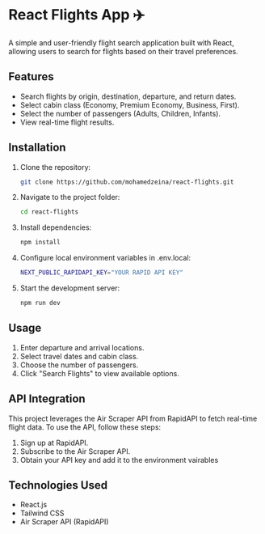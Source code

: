 # React Flights App ✈️

A simple and user-friendly flight search application built with React, allowing users to search for flights based on their travel preferences.

## Features

- Search flights by origin, destination, departure, and return dates.
- Select cabin class (Economy, Premium Economy, Business, First).
- Select the number of passengers (Adults, Children, Infants).
- View real-time flight results.

## Installation

1. Clone the repository:
   ```bash
   git clone https://github.com/mohamedzeina/react-flights.git
   ```
2. Navigate to the project folder:
   ```bash
   cd react-flights
   ```
3. Install dependencies:
   ```bash
   npm install
   ```

4. Configure local environment variables in .env.local:
   ```bash
   NEXT_PUBLIC_RAPIDAPI_KEY="YOUR RAPID API KEY"
    ```

5. Start the development server:
   ```bash
   npm run dev
   ```

## Usage

1. Enter departure and arrival locations.
2. Select travel dates and cabin class.
3. Choose the number of passengers.
4. Click "Search Flights" to view available options.

## API Integration

This project leverages the Air Scraper API from RapidAPI to fetch real-time flight data.
To use the API, follow these steps:

1. Sign up at RapidAPI.
2. Subscribe to the Air Scraper API.
3. Obtain your API key and add it to the environment vairables

## Technologies Used

- React.js
- Tailwind CSS
- Air Scraper API (RapidAPI)
